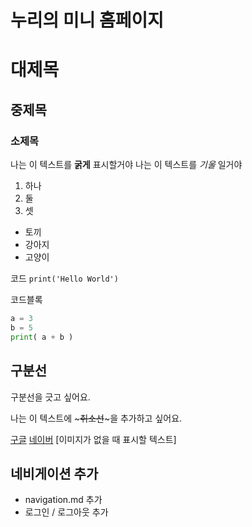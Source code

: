 # 누리의 미니 홈페이지 
# 대제목
## 중제목
### 소제목

나는 이 텍스트를 **굵게** 표시할거야
나는 이 텍스트를 *기울* 일거야

1. 하나
2. 둘
3. 셋

- 토끼
- 강아지
- 고양이

코드
`print('Hello World')`

코드블록
``` python
a = 3
b = 5
print( a + b )
```

구분선
---
구분선을 긋고 싶어요.

나는 이 텍스트에 ~~~취소선~~~을 추가하고 싶어요.

[구글](https://google.com)
[네이버](https://naver.com)
[이미지가 없을 때 표시할 텍스트]

## 네비게이션 추가
- navigation.md 추가
- 로그인 / 로그아웃 추가